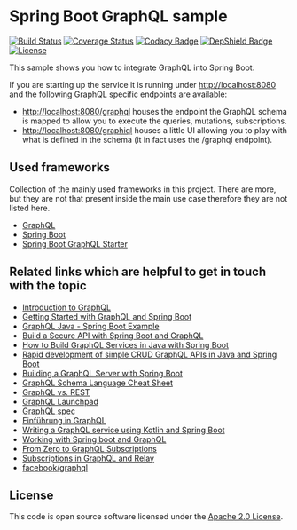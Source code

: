 # Spring Boot GraphQL sample
[![Build Status](https://travis-ci.org/ingogriebsch/sample-spring-boot-graphql.svg?branch=master)](https://travis-ci.org/ingogriebsch/sample-spring-boot-graphql)
[![Coverage Status](https://coveralls.io/repos/github/ingogriebsch/sample-spring-boot-graphql/badge.svg?branch=master)](https://coveralls.io/github/ingogriebsch/sample-spring-boot-graphql?branch=master)
[![Codacy Badge](https://api.codacy.com/project/badge/Grade/ecf1295a97c0450399e6ad20f82f0d5a)](https://www.codacy.com/app/ingo.griebsch/sample-spring-boot-graphql?utm_source=github.com&utm_medium=referral&utm_content=ingogriebsch/sample-spring-boot-graphql&utm_campaign=Badge_Grade)
[![DepShield Badge](https://depshield.sonatype.org/badges/ingogriebsch/sample-spring-boot-graphql/depshield.svg)](https://depshield.github.io)
[![License](http://img.shields.io/:license-apache-blue.svg)](http://www.apache.org/licenses/LICENSE-2.0.html)

This sample shows you how to integrate GraphQL into Spring Boot.

If you are starting up the service it is running under <http://localhost:8080> and the following GraphQL specific endpoints are available:
*   <http://localhost:8080/graphql> houses the endpoint the GraphQL schema is mapped to allow you to execute the queries, mutations, subscriptions.
*   <http://localhost:8080/graphiql> houses a little UI allowing you to play with what is defined in the schema (it in fact uses the /graphql endpoint).

## Used frameworks
Collection of the mainly used frameworks in this project. There are more, but they are not that present inside the main use case therefore they are not listed here.

*   [GraphQL](https://github.com/graphql-java-kickstart/graphql-java-tools/)
*   [Spring Boot](https://docs.spring.io/spring-boot/docs/1.5.10.RELEASE/reference/htmlsingle/)
*   [Spring Boot GraphQL Starter](https://github.com/graphql-java-kickstart/graphql-spring-boot/)

## Related links which are helpful to get in touch with the topic

*   [Introduction to GraphQL](https://graphql.org/learn/)
*   [Getting Started with GraphQL and Spring Boot](https://www.baeldung.com/spring-graphql/)
*   [GraphQL Java - Spring Boot Example](https://www.codenotfound.com/graphql-java-spring-boot-example.html)
*   [Build a Secure API with Spring Boot and GraphQL](https://developer.okta.com/blog/2018/08/16/secure-api-spring-boot-graphql)
*   [How to Build GraphQL Services in Java with Spring Boot](https://dev.to/sambenskin/howto-build-graphql-services-in-java-with-spring-boot---part-1-38b2)
*   [Rapid development of simple CRUD GraphQL APIs in Java and Spring Boot](https://medium.com/@iguissouma/rapid-development-of-simple-crud-graphql-apis-in-java-and-spring-boot-bafc4e8d387a)
*   [Building a GraphQL Server with Spring Boot](https://www.pluralsight.com/guides/building-a-graphql-server-with-spring-boot)
*   [GraphQL Schema Language Cheat Sheet](https://wehavefaces.net/graphql-shorthand-notation-cheatsheet-17cd715861b6)
*   [GraphQL vs. REST](https://blog.apollographql.com/graphql-vs-rest-5d425123e34b)
*   [GraphQL Launchpad](https://launchpad.graphql.com/new)
*   [GraphQL spec](http://facebook.github.io/graphql/)
*   [Einführung in GraphQL](https://jaxenter.de/einfuehrung-in-graphql-71048)
*   [Writing a GraphQL service using Kotlin and Spring Boot](https://blog.pusher.com/writing-graphql-service-using-kotlin-spring-boot/)
*   [Working with Spring boot and GraphQL](https://g00glen00b.be/graphql-spring-boot/)
*   [From Zero to GraphQL Subscriptions](https://hackernoon.com/from-zero-to-graphql-subscriptions-416b9e0284f3)
*   [Subscriptions in GraphQL and Relay](https://graphql.org/blog/subscriptions-in-graphql-and-relay/)
*   [facebook/graphql](https://github.com/facebook/graphql)

## License
This code is open source software licensed under the [Apache 2.0 License](https://www.apache.org/licenses/LICENSE-2.0.html).
